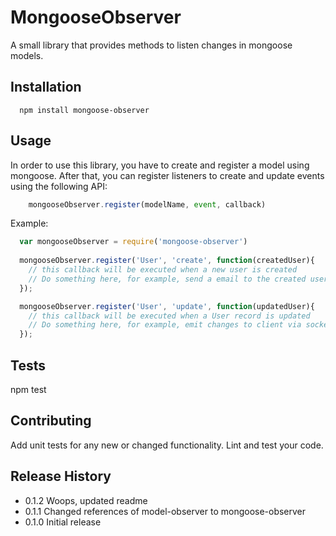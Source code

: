 MongooseObserver
=========

A small library that provides methods to listen changes in mongoose models.

## Installation

```shell
  npm install mongoose-observer
```

## Usage

In order to use this library, you have to create and register a model using mongoose. After that, you can
register listeners to create and update events using the following API:

```js
    mongooseObserver.register(modelName, event, callback)
```

Example:

```js
  var mongooseObserver = require('mongoose-observer')
  
  mongooseObserver.register('User', 'create', function(createdUser){
    // this callback will be executed when a new user is created
    // Do something here, for example, send a email to the created user
  });

  mongooseObserver.register('User', 'update', function(updatedUser){
    // this callback will be executed when a User record is updated
    // Do something here, for example, emit changes to client via socket.io
  });

```

## Tests

  npm test

## Contributing

Add unit tests for any new or changed functionality. Lint and test your code.

## Release History

* 0.1.2 Woops, updated readme
* 0.1.1 Changed references of model-observer to mongoose-observer
* 0.1.0 Initial release